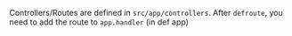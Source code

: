 Controllers/Routes are defined in `src/app/controllers`. After `defroute`, you
need to add the route to `app.handler` (in def app)
